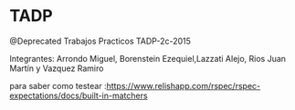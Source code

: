 # TADP
@Deprecated
Trabajos Practicos TADP-2c-2015

Integrantes: Arrondo Miguel, Borenstein Ezequiel,Lazzati Alejo, Rios Juan Martín y Vazquez Ramiro

para saber como testear :https://www.relishapp.com/rspec/rspec-expectations/docs/built-in-matchers
